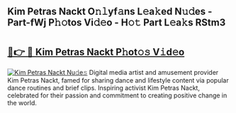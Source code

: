 ## Kim Petras Nackt O𝚗𝚕yf𝚊ns L𝚎a𝚔ed N𝚞𝚍es - Part-fWj P𝚑𝚘tos Vi𝚍𝚎o - H𝚘𝚝 Part L𝚎a𝚔s RStm3

# <h2><a href="http://kf9a4x.oniu.top/?m=Kim+Petras+Nackt">🔗👉 🔴 Kim Petras Nackt P𝚑ot𝚘𝚜 V𝚒d𝚎o</a></h2>

[![Kim Petras Nackt Nu𝚍e𝚜](https://i.imgur.com/0qMVB7G.gif)](http://kf9a4x.oniu.top/?m=Kim+Petras+Nackt)
Digital media artist and amusement provider Kim Petras Nackt, famed for sharing dance and lifestyle content via popular dance routines and brief clips. Inspiring activist Kim Petras Nackt, celebrated for their passion and commitment to creating positive change in the world.  
